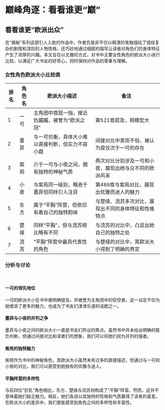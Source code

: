 # 巅峰角逐：看看谁更“巅”
## 看看谁更“欧派出众”

在“揭秘”系列这部引人入胜的作品中，作者负是非不仅以精湛的笔触描绘了错综复杂的剧情和深刻的人物性格，还巧妙地通过细腻的描写让读者对角色们的身体特征产生了浓厚的兴趣。本文旨在以文雅的方式，对书中主要女性角色的欧派大小进行比较，以满足广大书友的好奇心，同时保持对作品的尊重与理解。

### 女性角色欧派大小比较表


| 排名 | 角色名 | 欧派大小描述 | 备注 |
| --- | --- | --- | --- |
| 1 | 一可 | 主角团中首屈一指，接近仇媚媚，被誉为“欧派之冠” | 第521章提及，规模宏大 |
| 2 | 墨菲 | 与一可抗衡，具体大小难以直接判断，但实力不容小觑 | 间接对比中表现不俗，被认为是仅次于一可的存在 |
| 3 | 紫苑 | 介于一可与小夜之间，拥有独特的神秘气质 | 两次对比分别涉及一可和小夜，展现出她与众不同的欧派风采 |
| 4 | 小夜 | 与紫苑同一级别，略逊于墨菲但同样引人注目 | 第489章与紫苑对比，展现出优雅而迷人的魅力 |
| 5 | 东方 | 属于“平胸”阵营，但依旧有着自己的独特韵味 | 与楚缘、流苏多次对比，展现出不同的身体特征和性格特点 |
| 6 | 楚缘 | 同样“平胸”，但与流苏相比略有不同 | 与流苏的对比中，凸显出她自己的独特之处 |
| 7 | 流苏 | “平胸”阵营中最具代表性的角色 | 与楚缘的对比中，其欧派大小得到了明确的界定 |


### 分析与讨论
<br>

#### 一可的领先地位

一可的欧派大小在书中被明确提及，并被誉为主角团中的佼佼者。这一设定不仅为她增添了更多的魅力，也成为了书友们津津乐道的话题之一。

#### 墨菲与小夜的并列之争

墨菲与小夜之间的欧派大小一直是书友们热议的焦点。虽然书中并未给出明确的胜负判断，但通过间接对比和读者们的想象，我们可以将她们视为并列的强者。

#### 紫苑的独特魅力

紫苑作为书中的神秘角色，其欧派大小虽然未有过多的直接描述，但通过与一可和小夜的对比，我们可以感受到她独有的优雅与迷人。

#### 平胸阵营的多样性

与前四位“巨乳”角色相比，东方、楚缘与流苏则构成了“平胸”阵营。然而，这并不意味着她们缺乏魅力。相反，她们各自以其独特的性格和气质赢得了读者的喜爱。在欧派大小的差异中，我们更能感受到角色之间的多样性和丰富性。
